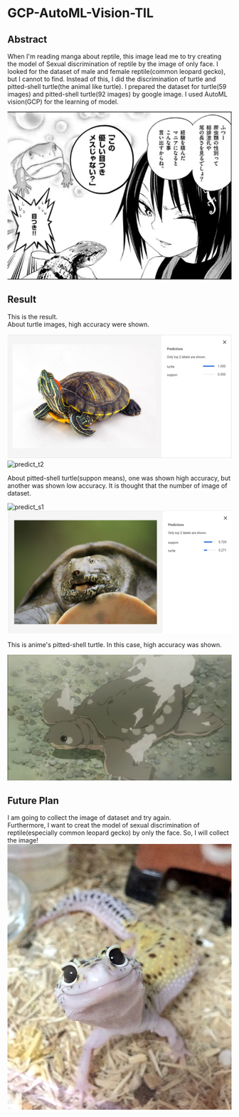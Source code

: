 # GCP-AutoML-Vision-TIL
## Abstract
When I'm reading manga about reptile, this image lead me to try creating the model of Sexual discrimination of reptile by the image of only face.
I looked for the dataset of male and female reptile(common leopard gecko), but I cannot to find. Instead of this, I did the discrimination of 
turtle and pitted-shell turtle(the animal like turtle). I prepared the dataset for turtle(59 images) and
pitted-shell turtle(92 images) by google image. I used AutoML vision(GCP) for the learning of model.   
  
![reptile](path/to/reptile1.png)  
## Result
This is the result.  
About turtle images, high accuracy were shown.  
  
![predict_t1](path/to/predict3.png)![predict_t2](path/to/predict4.png)  
  
  
About pitted-shell turtle(suppon means), one was shown high accuracy, but another was shown low accuracy. It is thought that the number of 
image of dataset.   
  
![predict_s1](path/to/predict1.png)  
![predict_s2](path/to/predict2.png)  
  
This is anime's pitted-shell turtle.
In this case, high accuracy was shown.
  
![keion](path/to/keion.jpg) 
## Future Plan
I am going to collect the image of dataset and try again.  
Furthermore, I want to creat the model of sexual discrimination of reptile(especially common leopard gecko) by only the face.
So, I will collect the image!
![gecko](path/to/gecko.jpg) 
